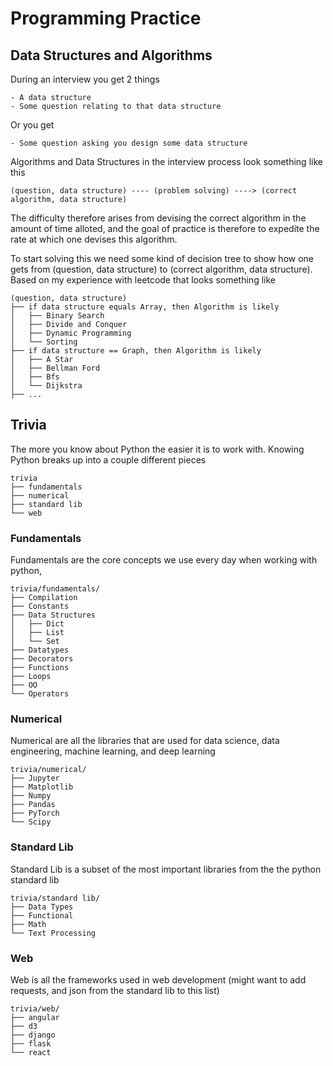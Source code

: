 # Programming Practice

## Data Structures and Algorithms
During an interview you get 2 things
```
- A data structure
- Some question relating to that data structure
```
Or you get
```
- Some question asking you design some data structure
```

Algorithms and Data Structures in the interview process look something like this
```
(question, data structure) ---- (problem solving) ----> (correct algorithm, data structure)
```
The difficulty therefore arises from devising the correct algorithm in the amount of time alloted, and the goal of practice is therefore to expedite the rate at which one devises this algorithm. 

To start solving this we need some kind of decision tree to show how one gets from (question, data structure) to (correct algorithm, data structure). Based on my experience with leetcode that looks something like

```
(question, data structure)
├── if data structure equals Array, then Algorithm is likely
│   ├── Binary Search
│   ├── Divide and Conquer
│   ├── Dynamic Programming
│   └── Sorting
├── if data structure == Graph, then Algorithm is likely
│   ├── A Star
│   ├── Bellman Ford
│   ├── Bfs
│   └── Dijkstra
├── ...
```

## Trivia
The more you know about Python the easier it is to work with. Knowing Python breaks up into a couple different pieces
```
trivia
├── fundamentals
├── numerical
├── standard lib
└── web
```

### Fundamentals
Fundamentals are the core concepts we use every day when working with python,
```
trivia/fundamentals/
├── Compilation
├── Constants
├── Data Structures
│   ├── Dict
│   ├── List
│   └── Set
├── Datatypes
├── Decorators
├── Functions
├── Loops
├── OO
└── Operators
```

### Numerical
Numerical are all the libraries that are used for data science, data engineering, machine learning, and deep learning
```
trivia/numerical/
├── Jupyter
├── Matplotlib
├── Numpy
├── Pandas
├── PyTorch
└── Scipy
```

### Standard Lib
Standard Lib is a subset of the most important libraries from the the python standard lib
```
trivia/standard lib/
├── Data Types
├── Functional
├── Math
└── Text Processing
```

### Web
Web is all the frameworks used in web development (might want to add requests, and json from the standard lib to this list)
```
trivia/web/
├── angular
├── d3
├── django
├── flask
└── react
```
